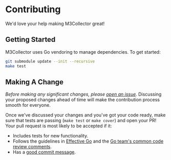 Contributing
============

We'd love your help making M3Collector great!

## Getting Started

M3Collector uses Go vendoring to manage dependencies.
To get started:

```bash
git submodule update --init --recursive
make test
```

## Making A Change

*Before making any significant changes, please [open an
issue](https://github.com/m3db/m3collector/issues).* Discussing your proposed
changes ahead of time will make the contribution process smooth for everyone.

Once we've discussed your changes and you've got your code ready, make sure
that tests are passing (`make test` or `make cover`) and open your PR! Your
pull request is most likely to be accepted if it:

* Includes tests for new functionality.
* Follows the guidelines in [Effective
  Go](https://golang.org/doc/effective_go.html) and the [Go team's common code
  review comments](https://github.com/golang/go/wiki/CodeReviewComments).
* Has a [good commit
  message](http://tbaggery.com/2008/04/19/a-note-about-git-commit-messages.html).
